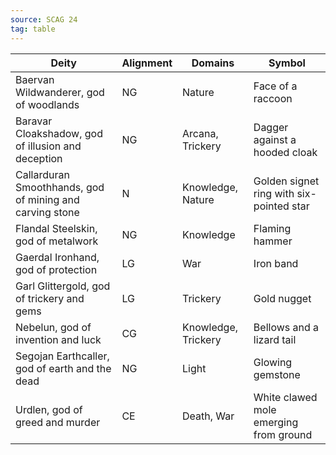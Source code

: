 ```yaml
---
source: SCAG 24
tag: table
---
```


|Deity|Alignment|Domains|Symbol|
|------|---|----|-------|
|Baervan Wildwanderer, god of woodlands|NG|Nature|Face of a raccoon|
|Baravar Cloakshadow, god of illusion and deception|NG|Arcana, Trickery|Dagger against a hooded cloak|
|Callarduran Smoothhands, god of mining and carving stone|N|Knowledge, Nature|Golden signet ring with six-pointed star|
|Flandal Steelskin, god of metalwork|NG|Knowledge|Flaming hammer|
|Gaerdal Ironhand, god of protection|LG|War|Iron band|
|Garl Glittergold, god of trickery and gems|LG|Trickery|Gold nugget|
|Nebelun, god of invention and luck|CG|Knowledge, Trickery|Bellows and a lizard tail|
|Segojan Earthcaller, god of earth and the dead|NG|Light|Glowing gemstone|
|Urdlen, god of greed and murder|CE|Death, War|White clawed mole emerging from ground|
